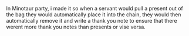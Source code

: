 In Minotaur party, i made it so when a servant would pull a present out of the bag they would automatically place it into the chain, they would then automatically remove it and write a thank you note to ensure that there werent more thank you notes than presents or vise versa.
